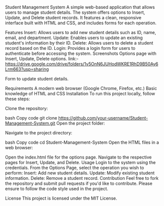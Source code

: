 Student Management System
A simple web-based application that allows users to manage student details. The system offers options to Insert, Update, and Delete student records. It features a clean, responsive interface built with HTML and CSS, and includes forms for each operation.

Features
Insert: Allows users to add new student details such as ID, name, email, and department.
Update: Enables users to update an existing student's information by their ID.
Delete: Allows users to delete a student record based on the ID.
Login: Provides a login form for users to authenticate before accessing the system.
Screenshots
Options page with Insert, Update, Delete options.
link:- https://drive.google.com/drive/folders/1v5OnN6JUHodWKRE1RhD9B50Ay6Lrm663?usp=sharing

Form to update student details.

Requirements
A modern web browser (Google Chrome, Firefox, etc.)
Basic knowledge of HTML and CSS
Installation
To run this project locally, follow these steps:

Clone the repository:

bash
Copy code
git clone https://github.com/your-username/Student-Management-System.git
Open the project folder:

Navigate to the project directory:

bash
Copy code
cd Student-Management-System
Open the HTML files in a web browser:

Open the index.html file for the options page.
Navigate to the respective pages for Insert, Update, and Delete.
Usage
Login to the system using the credentials.
From the Options Page, select the operation you wish to perform:
Insert: Add new student details.
Update: Modify existing student information.
Delete: Remove a student record.
Contribution
Feel free to fork the repository and submit pull requests if you'd like to contribute. Please ensure to follow the code style used in the project.

License
This project is licensed under the MIT License.

